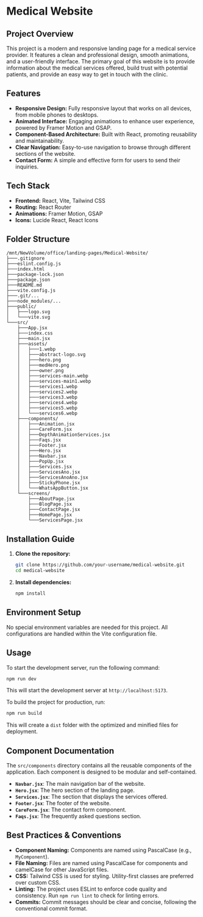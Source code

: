 # Medical Website

## Project Overview

This project is a modern and responsive landing page for a medical service provider. It features a clean and professional design, smooth animations, and a user-friendly interface. The primary goal of this website is to provide information about the medical services offered, build trust with potential patients, and provide an easy way to get in touch with the clinic.

## Features

- **Responsive Design:** Fully responsive layout that works on all devices, from mobile phones to desktops.
- **Animated Interface:** Engaging animations to enhance user experience, powered by Framer Motion and GSAP.
- **Component-Based Architecture:** Built with React, promoting reusability and maintainability.
- **Clear Navigation:** Easy-to-use navigation to browse through different sections of the website.
- **Contact Form:** A simple and effective form for users to send their inquiries.

## Tech Stack

- **Frontend:** React, Vite, Tailwind CSS
- **Routing:** React Router
- **Animations:** Framer Motion, GSAP
- **Icons:** Lucide React, React Icons

## Folder Structure

```
/mnt/NewVolume/office/landing-pages/Medical-Website/
├───.gitignore
├───eslint.config.js
├───index.html
├───package-lock.json
├───package.json
├───README.md
├───vite.config.js
├───.git/...
├───node_modules/...
├───public/
│   ├───logo.svg
│   └───vite.svg
└───src/
    ├───App.jsx
    ├───index.css
    ├───main.jsx
    ├───assets/
    │   ├───1.webp
    │   ├───abstract-logo.svg
    │   ├───hero.png
    │   ├───medHero.png
    │   ├───owner.png
    │   ├───services-main.webp
    │   ├───services-main1.webp
    │   ├───services1.webp
    │   ├───services2.webp
    │   ├───services3.webp
    │   ├───services4.webp
    │   ├───services5.webp
    │   └───services6.webp
    ├───components/
    │   ├───Animation.jsx
    │   ├───CareForm.jsx
    │   ├───DepthAnimationServices.jsx
    │   ├───Faqs.jsx
    │   ├───Footer.jsx
    │   ├───Hero.jsx
    │   ├───Navbar.jsx
    │   ├───PopUp.jsx
    │   ├───Services.jsx
    │   ├───ServicesAno.jsx
    │   ├───ServicesAnoAno.jsx
    │   ├───StickyPhone.jsx
    │   └───WhatsAppButton.jsx
    └───screens/
        ├───AboutPage.jsx
        ├───BlogPage.jsx
        ├───ContactPage.jsx
        ├───HomePage.jsx
        └───ServicesPage.jsx
```

## Installation Guide

1.  **Clone the repository:**
    ```bash
    git clone https://github.com/your-username/medical-website.git
    cd medical-website
    ```
2.  **Install dependencies:**
    ```bash
    npm install
    ```

## Environment Setup

No special environment variables are needed for this project. All configurations are handled within the Vite configuration file.

## Usage

To start the development server, run the following command:

```bash
npm run dev
```

This will start the development server at `http://localhost:5173`.

To build the project for production, run:

```bash
npm run build
```

This will create a `dist` folder with the optimized and minified files for deployment.

## Component Documentation

The `src/components` directory contains all the reusable components of the application. Each component is designed to be modular and self-contained.

- **`Navbar.jsx`**: The main navigation bar of the website.
- **`Hero.jsx`**: The hero section of the landing page.
- **`Services.jsx`**: The section that displays the services offered.
- **`Footer.jsx`**: The footer of the website.
- **`CareForm.jsx`**: The contact form component.
- **`Faqs.jsx`**: The frequently asked questions section.

## Best Practices & Conventions

- **Component Naming:** Components are named using PascalCase (e.g., `MyComponent`).
- **File Naming:** Files are named using PascalCase for components and camelCase for other JavaScript files.
- **CSS:** Tailwind CSS is used for styling. Utility-first classes are preferred over custom CSS.
- **Linting:** The project uses ESLint to enforce code quality and consistency. Run `npm run lint` to check for linting errors.
- **Commits:** Commit messages should be clear and concise, following the conventional commit format.
